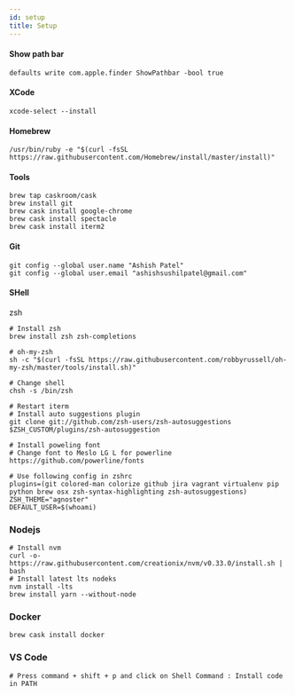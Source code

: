 ```yaml
---
id: setup
title: Setup
---
```


#### Show path bar

`defaults write com.apple.finder ShowPathbar -bool true`

#### XCode 

`xcode-select --install`

#### Homebrew

`/usr/bin/ruby -e "$(curl -fsSL https://raw.githubusercontent.com/Homebrew/install/master/install)"`

#### Tools

```
brew tap caskroom/cask
brew install git
brew cask install google-chrome 
brew cask install spectacle
brew cask install iterm2
```

#### Git

```
git config --global user.name "Ashish Patel"
git config --global user.email "ashishsushilpatel@gmail.com"
```

#### SHell

zsh

```shell
# Install zsh
brew install zsh zsh-completions

# oh-my-zsh
sh -c "$(curl -fsSL https://raw.githubusercontent.com/robbyrussell/oh-my-zsh/master/tools/install.sh)"

# Change shell
chsh -s /bin/zsh

# Restart iterm
# Install auto suggestions plugin
git clone git://github.com/zsh-users/zsh-autosuggestions $ZSH_CUSTOM/plugins/zsh-autosuggestion

# Install poweling font
# Change font to Meslo LG L for powerline
https://github.com/powerline/fonts

# Use following config in zshrc 
plugins=(git colored-man colorize github jira vagrant virtualenv pip python brew osx zsh-syntax-highlighting zsh-autosuggestions)
ZSH_THEME="agnoster"
DEFAULT_USER=$(whoami)

```

### Nodejs

```shell
# Install nvm
curl -o- https://raw.githubusercontent.com/creationix/nvm/v0.33.0/install.sh | bash
# Install latest lts nodeks
nvm install -lts
brew install yarn --without-node
```

### Docker

```shell
brew cask install docker
```

### VS Code

```shell
# Press command + shift + p and click on Shell Command : Install code in PATH
```